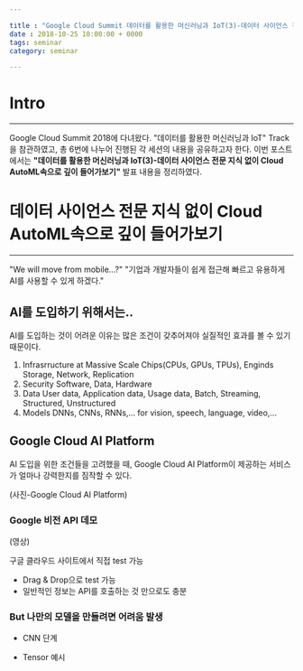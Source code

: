 ```yaml
---

title : "Google Cloud Summit 데이터를 활용한 머신러닝과 IoT(3)-데이터 사이언스 전문 지식 없이 Cloud AutoML속으로 깊이 들어가보기"
date : 2018-10-25 10:00:00 + 0000
tags: seminar
category: seminar

---
```


# Intro
---
Google Cloud Summit 2018에 다녀왔다. "데이터를 활용한 머신러닝과 IoT" Track을 참관하였고, 총 6번에 나누어 진행된 각 세션의 내용을 공유하고자 한다. 이번 포스트에서는 **"데이터를 활용한 머신러닝과 IoT(3)-데이터 사이언스 전문 지식 없이 Cloud AutoML속으로 깊이 들어가보기"** 발표 내용을 정리하였다.


# 데이터 사이언스 전문 지식 없이 Cloud AutoML속으로 깊이 들어가보기
---

"We will move from mobile...?"
"기업과 개발자들이 쉽게 접근해 빠르고 유용하게 AI를 사용할 수 있게 하겠다."

## AI를 도입하기 위해서는..
AI를 도입하는 것이 어려운 이유는 많은 조건이 갖추어져야 실질적인 효과를 볼 수 있기 때문이다.
1. Infrasrructure at Massive Scale
Chips(CPUs, GPUs, TPUs), Enginds Storage, Network, Replication
2. Security
Software, Data, Hardware
3. Data
User data, Application data, Usage data, Batch, Streaming, Structured, Unstructured
4. Models
DNNs, CNNs, RNNs,... for vision, speech, language, video,...

## Google Cloud AI Platform
AI 도입을 위한 조건들을 고려했을 때, Google Cloud AI Platform이 제공하는 서비스가 얼마나 강력한지를 짐작할 수 있다.

(사진-Google Cloud AI Platform)

### Google 비전 API 데모

(영상)

구글 클라우드 사이트에서 직접 test 가능
- Drag & Drop으로 test 가능
- 일반적인 정보는 API를 호출하는 것 만으로도 충분

### But 나만의 모델을 만들려면 어려움 발생

- CNN 단계

- Tensor 예시
